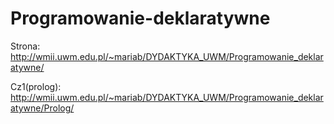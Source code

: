 # Programowanie-deklaratywne


Strona:     http://wmii.uwm.edu.pl/~mariab/DYDAKTYKA_UWM/Programowanie_deklaratywne/

Cz1(prolog): http://wmii.uwm.edu.pl/~mariab/DYDAKTYKA_UWM/Programowanie_deklaratywne/Prolog/
